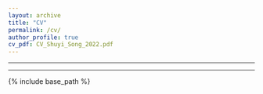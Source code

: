 ```yaml
---
layout: archive
title: "CV"
permalink: /cv/
author_profile: true
cv_pdf: CV_Shuyi_Song_2022.pdf
---
```


---

---

{% include base_path %}

